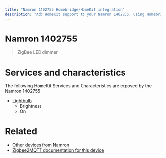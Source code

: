 ```yaml
---
title: "Namron 1402755 Homebridge/HomeKit integration"
description: "Add HomeKit support to your Namron 1402755, using Homebridge, Zigbee2MQTT and homebridge-z2m."
---
```

<!---
This file has been GENERATED using src/docgen/docgen.ts
DO NOT EDIT THIS FILE MANUALLY!
-->
# Namron 1402755
> ZigBee LED dimmer


# Services and characteristics
The following HomeKit Services and Characteristics are exposed by
the Namron 1402755

* [Lightbulb](../../light.md)
  * Brightness
  * On


# Related
* [Other devices from Namron](../index.md#namron)
* [Zigbee2MQTT documentation for this device](https://www.zigbee2mqtt.io/devices/1402755.html)